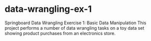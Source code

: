 # data-wrangling-ex-1
Springboard Data Wrangling Exercise 1: Basic Data Manipulation
This project performs a number of data wrangling tasks on a toy data set showing product purchases from an electronics store.
